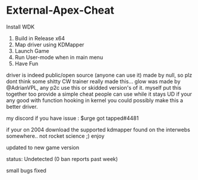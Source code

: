 # External-Apex-Cheat

Install WDK
1) Build in Release x64
2) Map driver using KDMapper
3) Launch Game
4) Run User-mode when in main menu
5) Have Fun 

driver is indeed public/open source (anyone can use it) made by null, so plz dont think some shitty CW trainer really made this...
glow was made by @AdrianVPL, any p2c use this or skidded version's of it. myself put this together too provide a simple cheat people can use while it stays UD
if your any good with function hooking in kernel you could possibly make this a better driver.

my discord if you have issue :  $urge got tapped#4481

if your on 2004 download the supported kdmapper found on the interwebs somewhere.. not rocket science ;)
enjoy 

updated to new game version

status: Undetected (0 ban reports past week)

small bugs fixed
